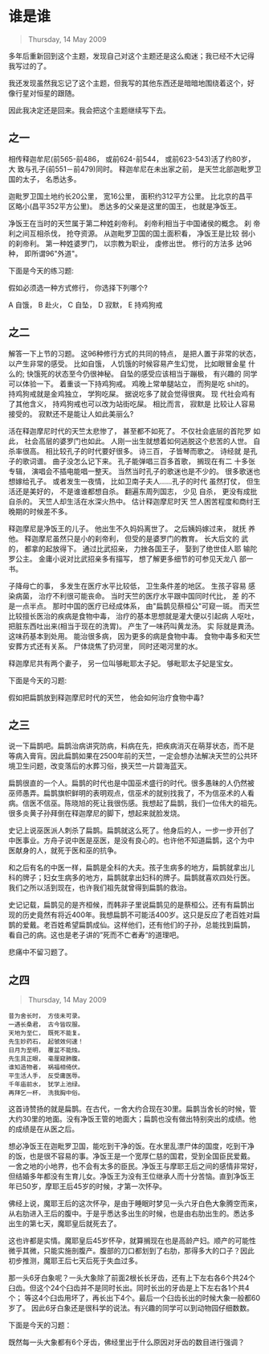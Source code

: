 # 谁是谁

> Thursday, 14 May 2009

多年后重新回到这个主题，发现自己对这个主题还是这么痴迷；我已经不大记得
我写过的了。

我还发现虽然我忘记了这个主题，但我写的其他东西还是暗暗地围绕着这个，好
像行星对恒星的跟随。

因此我决定还是回来。我会把这个主题继续写下去。

## 之一
相传释迦牟尼(前565-前486， 或前624-前544， 或前623-543)活了约80岁， 大
致与孔子(前551－前479)同时。 释迦牟尼在未出家之前， 是天竺北部迦毗罗卫
国的太子， 名悉达多。

迦毗罗卫国土地约长20公里， 宽16公里， 面积约312平方公里。 比北京的昌平
区略小(昌平352平方公里)。 悉达多的父亲是这里的国王， 也就是净饭王。

净饭王在当时的天竺属于第二种姓刹帝利。 刹帝利相当于中国诸侯的概念。 刹
帝利之间互相杀伐， 抢夺资源。 从迦毗罗卫国的国土面积看， 净饭王是比较
弱小的刹帝利。 第一种姓婆罗门， 以宗教为职业， 虔修出世。 修行的方法多
达96种， 即所谓96"外道"。

下面是今天的练习题:

假如必须选一种方式修行， 你选择下列哪个?

A 自饿， B 赴火， C 自坠， D 寂默， E 持鸡狗戒

## 之二

解答一下上节的习题。 这96种修行方式的共同的特点， 是把人置于非常的状态，
以产生非常的感受。 比如自饿， 人饥饿的时候容易产生幻觉， 比如眼冒金星
什么的; 快饿死的状态至今仍很神秘。 自坠的感受应该相当于蹦极， 有兴趣的
同学可以体验一下。 着重谈一下持鸡狗戒。 鸡晚上常单腿站立， 而狗是吃
shit的。 持鸡狗戒就是金鸡独立， 学狗吃屎。 据说吃多了就会觉得很爽。 现
代社会鸡有了其他含义， 持鸡狗戒也可以改为站街吃屎。 相比而言， 寂默是
比较让人容易接受的。 寂默还不是能让人如此美丽么?

活在释迦摩尼时代的天竺太悲惨了， 甚至都不如死了。 不仅社会底层的首陀罗
如此， 社会高层的婆罗门也如此。 人刚一出生就想着如何逃脱这个悲苦的人世。
自杀率很高。 相比较孔子的时代要好很多。 诗三百， 子皆琴而歌之。 诗经就
是孔子的歌词谱。 曲子没怎么记下来。 孔子能弹唱三百多首歌， 搁现在有二
十多张专辑， 演唱会不插电能唱一整天。 当然当时孔子的歌迷也是不少的。
很多歌迷也想嫁给孔子。 或者发生一夜情， 比如卫南子夫人......孔子的时代
虽然打仗， 但生活还是美好的， 不是谁谁都想自杀。 翻遍东周列国志， 少见
自杀， 更没有成批自杀的。 天竺人却生活在水深火热中。 估计释迦摩尼时天
竺人困苦程度和商纣王晚期的时候差不多。

释迦摩尼是净饭王的儿子。 他出生不久妈妈离世了。 之后姨妈嫁过来， 就抚
养他。 释迦摩尼虽然只是小的刹帝利， 但受的是婆罗门的教育。 长大后文的
武的， 都拿的起放得下。 通过比武招亲， 力挫各国王子， 娶到了绝世佳人耶
输陀罗公主。 金庸小说对比武招亲多有描写， 想了解更多细节的可参见天龙八
部一书。

子降母亡的事， 多发生在医疗水平比较低， 卫生条件差的地区。 生孩子容易
感染病菌， 治疗不利很可能丧命。 当时天竺的医疗水平跟中国同时代比， 差
的不是一点半点。 那时中国的医疗已经成体系， 由"扁鹊见蔡桓公"可窥一斑。
而天竺比较擅长医治的疾病是食物中毒， 治疗的基本思想就是灌大便以引起病
人呕吐， 把脏东西吐出来(相当于现在的洗胃)。 产生了一味药叫黄龙汤。 实
际就是粪汤。 这味药基本到处用。 能治很多病， 因为更多的病是食物中毒。
食物中毒多和天竺安葬方式还有关系。 尸体烧焦了扔河里， 同时还喝河里的水。

释迦摩尼共有两个妻子， 另一位叫够毗耶太子妃。 够毗耶太子妃是宝女。

下面是今天的习题:

假如把扁鹊放到释迦摩尼时代的天竺， 他会如何治疗食物中毒?

## 之三

说一下扁鹊吧。扁鹊治病讲究防病，料病在先，把疾病消灭在萌芽状态，而不是
等病入膏肓。因此扁鹊如果在2500年前的天竺，一定会想办法解决天竺的公共环
境卫生问题，改变落后的水葬习俗，换天竺一片碧海蓝天。

扁鹊很直的一个人。扁鹊的时代也是中国巫术盛行的时代。很多愚昧的人仍然被
巫师愚弄。扁鹊旗帜鲜明的表明观点，信巫术的就别找我了，不为信巫术的人看
病。信医不信巫。陈晓旭的死让我很伤感。我想起了扁鹊，我们一位伟大的祖先。
很多炎黄子孙拜倒在释迦摩尼的脚下，想起来就脸发烧。

史记上说巫医派人刺杀了扁鹊。扁鹊就这么死了。他身后的人，一步一步开创了
中医事业。方舟子说中医是巫医，是没有良心的。也许他不知道扁鹊，这个为中
医献身的人，就死于医和巫的抗争。

和之后有名的中医一样，扁鹊是全科的大夫。孩子生病多的地方，扁鹊就拿出儿
科的牌子；妇女生病多的地方，扁鹊就拿出妇科的牌子。扁鹊就喜欢四处行医。
我们之所以活到现在，也许我们祖先就曾得到扁鹊的救治。

史记记载，扁鹊见的是齐桓候，而韩非子里说扁鹊见的是蔡桓公。还有有扁鹊出
现的历史竟然有将近400年。我想扁鹊不可能活400岁。这只是反应了老百姓对扁
鹊的爱戴。老百姓希望扁鹊成仙。这样他们，还有他们的子孙，总能找到扁鹊，
看自己的病。这也是老子讲的”死而不亡者寿“的道理吧。

悲痛中不留习题了。

## 之四

> Thursday, 14 May 2009

```
昔为舍长时， 方伎未可录。
一遇长桑君， 古今皆叹服。
天地为至仁， 既死不能复。
先生妙药石， 起虢效何速！
日月为至明， 覆盆不能烛。
先生具正眼， 毫厘窥肺腹。
谁知造物者， 祸福相倚伏。
平生活人手， 反受庸医辱。
千年庙前水， 犹学上池绿。
再拜乞一杯， 洗我胸中俗。
```

这首诗赞扬的就是扁鹊。在古代，一舍大约合现在30里。扁鹊当舍长的时候，管
大约30里的地面。没有净饭王管的地面大；扁鹊也没有做出特别突出的成绩。他
的成绩是在从医之后。

想必净饭王在迦毗罗卫国，能吃到干净的饭。在水里乱漂尸体的国度，吃到干净
的饭，也是很不容易的事。净饭王是一个宽厚仁慈的国君，受到全国臣民爱戴。
一舍之地的小地界，也不会有太多的臣民。净饭王与摩耶王后之间的感情非常好，
但结婚多年都没有生育儿女。净饭王为没有王位继承人而十分苦恼。直到净饭王
年已50岁，摩耶王后45岁的时候，才第一次怀孕。

佛经上说，魔耶王后的这次怀孕，是由于睡眠时梦见一头六牙白色大象腾空而来，
从右肋进入王后的腹中。于是乎悉达多出生的时候，也是由右肋出生的。悉达多
出生的第七天，魔耶皇后就死去了。

这也许都是实情。魔耶皇后45岁怀孕，就算搁现在也是高龄产妇。顺产的可能性
微乎其微，只能实施剖腹产。腹部的刀口都划到了右肋，那得多大的口子？因此
初步推测，魔耶王后七天后死于失血过多。

那一头6牙白象呢？一头大象除了前面2根长长牙齿，还有上下左右各6个共24个
臼齿。但这个24个臼齿并不是同时长出。同时长出的牙齿是上下左右各1个共4个；
等这4个臼齿用坏了，再长出下4个。最后一个臼齿长出的时候大象一般都60岁了。
因此6牙白象还是很科学的说法。有兴趣的同学可以到动物园仔细数数。

下面是今天的习题：

既然每一头大象都有6个牙齿，佛经里出于什么原因对牙齿的数目进行强调？
